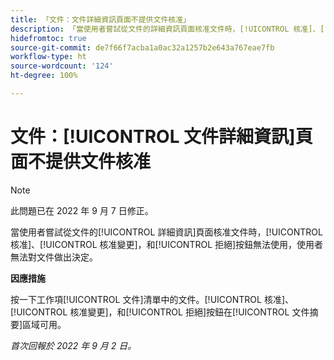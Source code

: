 ```yaml
---
title: 「文件：文件詳細資訊頁面不提供文件核准」
description: 「當使用者嘗試從文件的詳細資訊頁面核准文件時，[!UICONTROL 核准]、[!UICONTROL 核准變更]，和[!UICONTROL 拒絕]按鈕無法使用，使用者無法對文件做出決定。」
hidefromtoc: true
source-git-commit: de7f66f7acba1a0ac32a1257b2e643a767eae7fb
workflow-type: ht
source-wordcount: '124'
ht-degree: 100%

---
```



# 文件：[!UICONTROL 文件詳細資訊]頁面不提供文件核准

>[!NOTE]
>
>此問題已在 2022 年 9 月 7 日修正。

當使用者嘗試從文件的[!UICONTROL 詳細資訊]頁面核准文件時，[!UICONTROL 核准]、[!UICONTROL 核准變更]，和[!UICONTROL 拒絕]按鈕無法使用，使用者無法對文件做出決定。

**因應措施**

按一下工作項[!UICONTROL 文件]清單中的文件。[!UICONTROL 核准]、[!UICONTROL 核准變更]，和[!UICONTROL 拒絕]按鈕在[!UICONTROL 文件摘要]區域可用。

_首次回報於 2022 年 9 月 2 日。_

